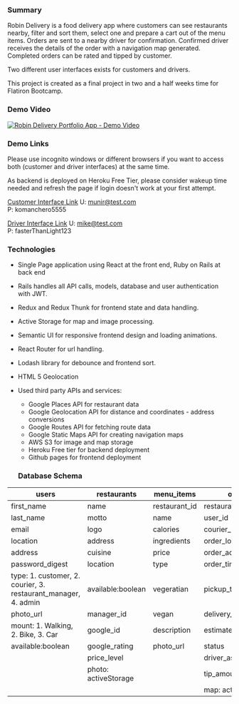 ### Summary
Robin Delivery is a food delivery app where customers can see restaurants nearby, filter and sort them, select one and prepare a cart out of the menu items. Orders are sent to a nearby driver for confirmation. Confirmed driver receives the details of the order with a navigation map generated. Completed orders can be rated and tipped by customer.

Two different user interfaces exists for customers and drivers.

This project is created as a final project in two and a half weeks time for Flatiron Bootcamp. 
### Demo Video
[![Robin Delivery Portfolio App - Demo Video](https://img.youtube.com/vi/B0k1m7zLxnc/0.jpg)](https://www.youtube.com/watch?v=B0k1m7zLxnc)
### Demo Links
Please use incognito windows or different browsers if you want to access both (customer and driver interfaces) at the same time. 

As backend is deployed on Heroku Free Tier, please consider wakeup time needed and refresh the page if login doesn't work at your first attempt.

[Customer Interface Link](https://munirkizilcali.com/robin-delivery/) 
U: munir@test.com  
P: komanchero5555

[Driver Interface Link](https://munirkizilcali.com/robin-delivery/driver)
U: mike@test.com  
P: fasterThanLight123
### Technologies
- Single Page application using React at the front end, Ruby on Rails at back end
- Rails handles all API calls, models, database and user authentication with JWT.
- Redux and Redux Thunk for frontend state and data handling.
- Active Storage for map and image processing.
- Semantic UI for responsive frontend design and loading animations.
- React Router for url handling.
- Lodash library for debounce and frontend sort.
- HTML 5 Geolocation
- Used third party APIs and services:
	- Google Places API for restaurant data
	- Google Geolocation API for distance and coordinates - address conversions
	- Google Routes API for fetching route data
	- Google Static Maps API for creating navigation maps
	- AWS S3 for image and map storage
	- Heroku Free tier for backend deployment
	- Github pages for frontend deployment
	
	### Database Schema
	
| users | restaurants | menu_items | orders | meals | reviews |
|-------|-------------|------------|--------|-------|---------|
| first_name | name | restaurant_id | restaurant_id | order_id | order_id |
| last_name | motto | name | user_id | menu_item_id | restaurant_rating |
| email | logo | calories | courier_id | price | restaurant_review |
| location | address | ingredients | order_location | number |  delivery_rating |
| address | cuisine | price | order_address | | delivery_review |
| password_digest | location | type | order_time | |  |
| type: 1. customer, 2. courier, 3. restaurant_manager, 4. admin | available:boolean | vegeratian | pickup_time | | |
| photo_url | manager_id | vegan | delivery_time | |  |
| mount: 1. Walking, 2. Bike, 3. Car | google_id | description | estimated_duration | | |
| available:boolean | google_rating | photo_url | status | | |
| | price_level | | driver_assigned_time | | |
| | photo: activeStorage | | tip_amount | | |
| | | | map: activeStorage | | |

